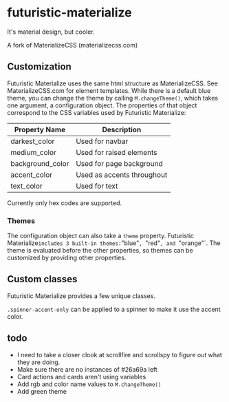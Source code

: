 # futuristic-materialize
It's material design, but cooler.

A fork of MaterializeCSS (materializecss.com)

## Customization

Futuristic Materialize uses the same html structure as MaterializeCSS. See MaterializeCSS.com for element templates.
While there is a default blue theme, you can change the theme by calling `M.changeTheme()`, which takes one argument, a configuration object. The properties of that object correspond to the CSS variables used by Futuristic Materialize:

|Property Name   |Description                           |
|----------------|--------------------------------------|
|darkest_color   |Used for navbar                       |
|medium_color    |Used for raised elements              |
|background_color|Used for page background              |
|accent_color    |Used as accents throughout            |
|text_color      |Used for text                         |

Currently only hex codes are supported.

### Themes
The configuration object can also take a `theme` property. Futuristic Materialize` includes 3 built-in themes: `"blue"`, `"red"`, and `"orange"`. The theme is evaluated before the other properties, so themes can be customized by providing other properties.

## Custom classes
Futuristic Materialize provides a few unique classes.

`.spinner-accent-only` can be applied to a spinner to make it use the accent color.


## todo
- I need to take a closer clook at scrollfire and scrollspy to figure out what they are doing.
- Make sure there are no instances of #26a69a left
- Card actions and cards aren't using variables
- Add rgb and color name values to `M.changeTheme()`
- Add green theme
